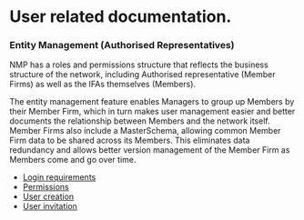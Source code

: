 # User related documentation.

### Entity Management (Authorised Representatives)

NMP has a roles and permissions structure that reflects the business structure of the network, including Authorised representative (Member Firms) as well as the IFAs themselves (Members).

The entity management feature enables Managers to group up Members by their Member Firm, which in turn makes user management easier and better documents the relationship between Members and the network itself.
Member Firms also include a MasterSchema, allowing common Member Firm data to be shared across its Members. This eliminates data redundancy and allows better version management of the Member Firm as Members come and go over time.

- [Login requirements](./login_requirements/index.md)
- [Permissions](./permissions/index.md)
- [User creation ](./creation/index.md)
- [User invitation](./invitation/index.md)
